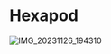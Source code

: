 # Hexapod

![IMG_20231126_194310](https://github.com/Filip05-TUES/Hexapod/assets/67077900/2ffc5d39-c51a-4ea9-8bff-fe9ae20cec0b)
